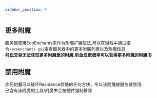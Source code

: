 ```yaml
---
sidebar_position: 9
---
```

## 更多附魔
服务器使用EcoEnchants来作为附魔扩展玩法,可以在游戏中通过指令`/ecoenchants gui`查看服务器中的更多附魔列表以及附魔信息  
**村民交易无法获取更多附魔里的附魔,钓鱼仅低概率可以获得更多附魔的附魔书**  

## 禁用附魔
炸药附魔可以破坏Residence领地的任何方块，所以该附魔被服务器禁用.  
已含有该附魔的工具/附魔书会被插件强制移除
